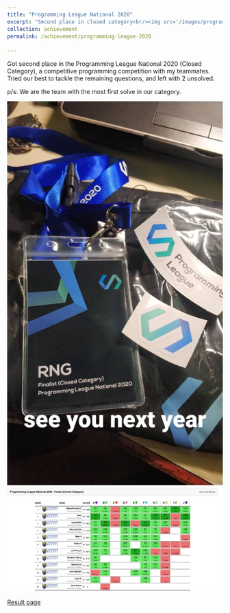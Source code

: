 ```yaml
---
title: "Programming League National 2020"
excerpt: "Second place in closed category<br/><img src='/images/programming-league-2020.png'>"
collection: achievement
permalink: /achievement/programming-league-2020

---
```



Got second place in the Programming League National 2020 (Closed Category), a competitive programming competition with my teammates. Tried our best to tackle the remaining questions, and left with 2 unsolved.

p/s: We are the team with the most first solve in our category.

<img src='/images/programming-league-2020-team.png'>

<img src='/images/programming-league-2020.png'>

[Result page](https://programming-league.com/scoreboard-closed)
